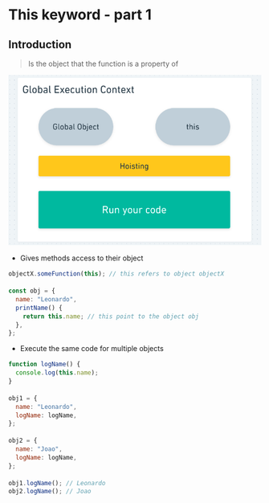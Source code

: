 # This keyword - part 1

## Introduction

> Is the object that the function is a property of

![this-keyword](assets/this-keyword-part-1.png)

- Gives methods access to their object

```jsx
objectX.someFunction(this); // this refers to object objectX

const obj = {
  name: "Leonardo",
  printName() {
    return this.name; // this point to the object obj
  },
};
```

- Execute the same code for multiple objects

```jsx
function logName() {
  console.log(this.name);
}

obj1 = {
  name: "Leonardo",
  logName: logName,
};

obj2 = {
  name: "Joao",
  logName: logName,
};

obj1.logName(); // Leonardo
obj2.logName(); // Joao
```
